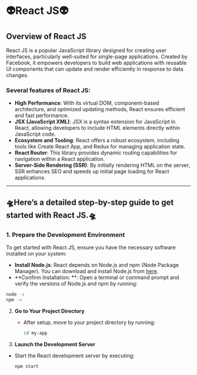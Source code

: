 # 👽React JS👽

## Overview of React JS

React JS is a popular JavaScript library designed for creating user interfaces, particularly well-suited for single-page applications. Created by Facebook, it empowers developers to build web applications with reusable UI components that can update and render efficiently in response to data changes.

### Several features of React JS:
- **High Performance**: With its virtual DOM, component-based architecture, and optimized updating methods, React ensures efficient and fast performance.
- **JSX (JavaScript XML)**: JSX is a syntax extension for JavaScript in React, allowing developers to include HTML elements directly within JavaScript code.
- **Ecosystem and Tooling**: React offers a robust ecosystem, including tools like Create React App, and Redux for managing application state.
- **React Router**: This library provides dynamic routing capabilities for navigation within a React application.
- **Server-Side Rendering (SSR)**: By initially rendering HTML on the server, SSR enhances SEO and speeds up initial page loading for React applications.
---

##  🛸Here’s a detailed step-by-step guide to get started with React JS.🛸

### 1. **Prepare the Development Environment**

To get started with React JS, ensure you have the necessary software installed on your system:
- **Install Node.js**: React depends on Node.js and npm (Node Package Manager). You can download and install Node.js from [here](https://nodejs.org/en).
- **Confirm Installation: **: Open a terminal or command prompt and verify the versions of Node.js and npm by running:
```bash
node -v
npm -v
```


2. **Go to Your Project Directory**
   - After setup, move to your project directory by running:
     ```bash
     cd my-app
     ```


3. **Launch the Development Server**
- Start the React development server by executing:
   ```bash
   npm start
   ```